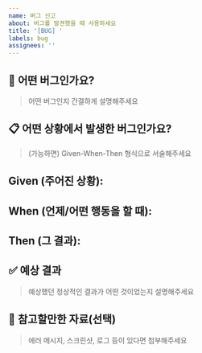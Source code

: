 ```yaml
---
name: 버그 신고
about: 버그를 발견했을 때 사용하세요
title: '[BUG] '
labels: bug
assignees: ''
---
```


## 🚨 어떤 버그인가요?

> 어떤 버그인지 간결하게 설명해주세요

## 📋 어떤 상황에서 발생한 버그인가요?

> (가능하면) Given-When-Then 형식으로 서술해주세요

**Given (주어진 상황):**
- 

**When (언제/어떤 행동을 할 때):**
- 

**Then (그 결과):**
- 

## ✅ 예상 결과

> 예상했던 정상적인 결과가 어떤 것이었는지 설명해주세요

## 📎 참고할만한 자료(선택)

> 에러 메시지, 스크린샷, 로그 등이 있다면 첨부해주세요
